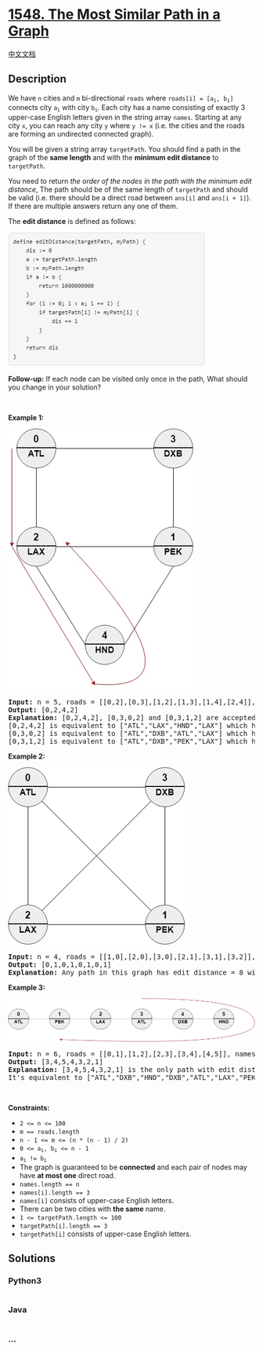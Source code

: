 # [1548. The Most Similar Path in a Graph](https://leetcode.com/problems/the-most-similar-path-in-a-graph)

[中文文档](/solution/1500-1599/1548.The%20Most%20Similar%20Path%20in%20a%20Graph/README.md)

## Description

<p>We have <code>n</code> cities and <code>m</code> bi-directional <code>roads</code> where <code>roads[i] = [a<sub>i</sub>, b<sub>i</sub>]</code> connects city <code>a<sub>i</sub></code> with city <code>b<sub>i</sub></code>. Each city has a&nbsp;name consisting of exactly 3 upper-case English letters given in the string array <code>names</code>. Starting at any city <code>x</code>, you can reach any city <code>y</code> where <code>y != x</code> (i.e. the cities and the roads are forming an undirected connected graph).</p>

<p>You will be given a string array <code>targetPath</code>. You should find a path in the graph of the <strong>same length</strong> and with the <strong>minimum edit distance</strong> to <code>targetPath</code>.</p>

<p>You need to return <em>the order of the nodes in the path with the minimum edit distance</em>, The path should be&nbsp;of the same length of <code>targetPath</code>&nbsp;and should be valid (i.e. there should be a direct road between <code>ans[i]</code> and <code>ans[i + 1]</code>). If there are multiple answers return any one of them.</p>

<p>The <strong>edit distance</strong> is defined as follows:</p>

![](./images/edit.jpg)

<p><strong>Follow-up:</strong> If each node can be visited only once in the path, What should you change in your solution?</p>

<p>&nbsp;</p>
<p><strong>Example 1:</strong></p>

![](./images/e1.jpg)

<pre>
<strong>Input:</strong> n = 5, roads = [[0,2],[0,3],[1,2],[1,3],[1,4],[2,4]], names = [&quot;ATL&quot;,&quot;PEK&quot;,&quot;LAX&quot;,&quot;DXB&quot;,&quot;HND&quot;], targetPath = [&quot;ATL&quot;,&quot;DXB&quot;,&quot;HND&quot;,&quot;LAX&quot;]
<strong>Output:</strong> [0,2,4,2]
<strong>Explanation:</strong> [0,2,4,2], [0,3,0,2] and [0,3,1,2] are accepted answers.
[0,2,4,2] is equivalent to [&quot;ATL&quot;,&quot;LAX&quot;,&quot;HND&quot;,&quot;LAX&quot;] which has edit distance = 1 with targetPath.
[0,3,0,2] is equivalent to [&quot;ATL&quot;,&quot;DXB&quot;,&quot;ATL&quot;,&quot;LAX&quot;] which has edit distance = 1 with targetPath.
[0,3,1,2] is equivalent to [&quot;ATL&quot;,&quot;DXB&quot;,&quot;PEK&quot;,&quot;LAX&quot;] which has edit distance = 1 with targetPath.
</pre>

<p><strong>Example 2:</strong></p>

![](./images/e2.jpg)

<pre>
<strong>Input:</strong> n = 4, roads = [[1,0],[2,0],[3,0],[2,1],[3,1],[3,2]], names = [&quot;ATL&quot;,&quot;PEK&quot;,&quot;LAX&quot;,&quot;DXB&quot;], targetPath = [&quot;ABC&quot;,&quot;DEF&quot;,&quot;GHI&quot;,&quot;JKL&quot;,&quot;MNO&quot;,&quot;PQR&quot;,&quot;STU&quot;,&quot;VWX&quot;]
<strong>Output:</strong> [0,1,0,1,0,1,0,1]
<strong>Explanation:</strong> Any path in this graph has edit distance = 8 with targetPath.
</pre>

<p><strong>Example 3:</strong></p>

![](./images/e3.jpg)

<pre>
<strong>Input:</strong> n = 6, roads = [[0,1],[1,2],[2,3],[3,4],[4,5]], names = [&quot;ATL&quot;,&quot;PEK&quot;,&quot;LAX&quot;,&quot;ATL&quot;,&quot;DXB&quot;,&quot;HND&quot;], targetPath = [&quot;ATL&quot;,&quot;DXB&quot;,&quot;HND&quot;,&quot;DXB&quot;,&quot;ATL&quot;,&quot;LAX&quot;,&quot;PEK&quot;]
<strong>Output:</strong> [3,4,5,4,3,2,1]
<strong>Explanation:</strong> [3,4,5,4,3,2,1] is the only path with edit distance = 0 with targetPath.
It&#39;s equivalent to [&quot;ATL&quot;,&quot;DXB&quot;,&quot;HND&quot;,&quot;DXB&quot;,&quot;ATL&quot;,&quot;LAX&quot;,&quot;PEK&quot;]
</pre>

<p>&nbsp;</p>
<p><strong>Constraints:</strong></p>

<ul>
	<li><code>2 &lt;= n &lt;= 100</code></li>
	<li><code>m == roads.length</code></li>
	<li><code>n - 1 &lt;= m &lt;= (n * (n - 1) / 2)</code></li>
	<li><code>0 &lt;= a<sub>i</sub>, b<sub>i</sub> &lt;= n - 1</code></li>
	<li><code>a<sub>i</sub> != b<sub>i</sub>&nbsp;</code></li>
	<li>The graph is guaranteed to be <strong>connected</strong> and each pair of nodes may have <strong>at most one</strong> direct road.</li>
	<li><code>names.length == n</code></li>
	<li><code>names[i].length == 3</code></li>
	<li><code>names[i]</code> consists of upper-case English letters.</li>
	<li>There can be two cities with <strong>the same</strong> name.</li>
	<li><code>1 &lt;= targetPath.length &lt;= 100</code></li>
	<li><code>targetPath[i].length == 3</code></li>
	<li><code>targetPath[i]</code> consists of upper-case English letters.</li>
</ul>


## Solutions

<!-- tabs:start -->

### **Python3**

```python

```

### **Java**

```java

```

### **...**

```

```

<!-- tabs:end -->
